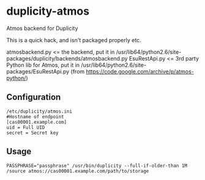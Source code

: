 # duplicity-atmos
Atmos backend for Duplicity

This is a quick hack, and isn't packaged properly etc.

  atmosbackend.py <= the backend, put it in /usr/lib64/python2.6/site-packages/duplicity/backends/atmosbackend.py
  EsuRestApi.py <= 3rd party Python lib for Atmos, put it in /usr/lib64/python2.6/site-packages/EsuRestApi.py (from https://code.google.com/archive/p/atmos-python/)

## Configuration
```
/etc/duplicity/atmos.ini
#Hostname of endpoint
[cas00001.example.com]
uid = Full UID
secret = Secret key
```

## Usage
```
PASSPHRASE="passphrase" /usr/bin/duplicity --full-if-older-than 1M /source atmos://cas00001.example.com/path/to/storage 
```
